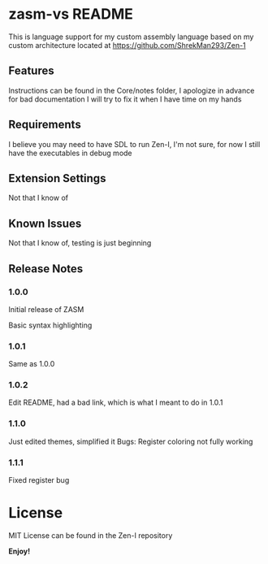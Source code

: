 # zasm-vs README

This is language support for my custom assembly language based on my custom architecture located at
https://github.com/ShrekMan293/Zen-1

## Features

Instructions can be found in the Core/notes folder, I apologize in advance for bad documentation
I will try to fix it when I have time on my hands

## Requirements

I believe you may need to have SDL to run Zen-I, I'm not sure, for now I still have the executables in debug mode

## Extension Settings

Not that I know of

## Known Issues

Not that I know of, testing is just beginning

## Release Notes

### 1.0.0

Initial release of ZASM

Basic syntax highlighting

### 1.0.1
Same as 1.0.0

### 1.0.2

Edit README, had a bad link, which is what I meant to do in 1.0.1

### 1.1.0

Just edited themes, simplified it
Bugs: Register coloring not fully working

### 1.1.1

Fixed register bug

# License
MIT License can be found in the Zen-I repository

**Enjoy!**
